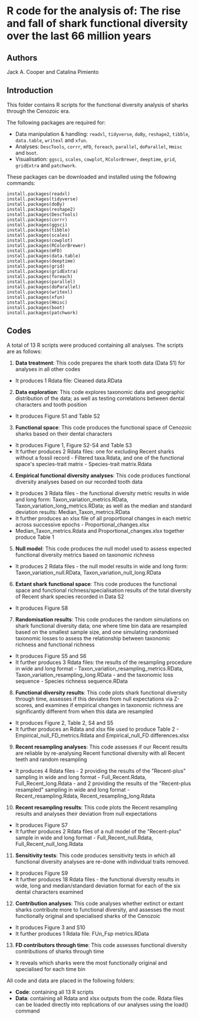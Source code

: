 # R code for the analysis of: The rise and fall of shark functional diversity over the last 66 million years

## Authors
Jack A. Cooper and Catalina Pimiento

## Introduction
This folder contains R scripts for the functional diversity analysis of sharks through the Cenozoic era. 

The following packages are required for:
- Data manipulation & handling: ```readxl```, ```tidyverse```, ```doBy```, ```reshape2```, ```tibble```, ```data.table```, ```writexl``` and ```xfun```.
- Analyses: ```DescTools```, ```corrr```, ```mFD```, ```foreach```, ```parallel```, ```doParallel```, ```Hmisc``` and ```boot```.
- Visualisation: ```ggsci```, ```scales```, ```cowplot```, ```RColorBrewer```, ```deeptime```, ```grid```, ```gridExtra``` and ```patchwork```.

These packages can be downloaded and installed using the following commands:
``` {r}
install.packages(readxl)
install.packages(tidyverse)
install.packages(doBy)
install.packages(reshape2)
install.packages(DescTools)
install.packages(corrr)
install.packages(ggsci)
install.packages(tibble)
install.packages(scales)
install.packages(cowplot)
install.packages(RColorBrewer)
install.packages(mFD)
install.packages(data.table)
install.packages(deeptime)
install.packages(grid)
install.packages(gridExtra)
install.packages(foreach)
install.packages(parallel)
install.packages(doParallel)
install.packages(writexl)
install.packages(xfun)
install.packages(Hmisc)
install.packages(boot)
install.packages(patchwork)
```

## Codes
A total of 13 R scripts were produced containing all analyses. The scripts are as follows:

01. **Data treatment**: This code prepares the shark tooth data (Data S1) for analyses in all other codes
- It produces 1 Rdata file: Cleaned data.RData 
02. **Data exploration**: This code explores taxonomic data and geographic distribution of the data; as well as testing correlations between dental characters and tooth position
- It produces Figure S1 and Table S2
03. **Functional space**: This code produces the functional space of Cenozoic sharks based on their dental characters
- It produces Figure 1, Figure S2-S4 and Table S3
- It further produces 2 Rdata files: one for excluding Recent sharks without a fossil record - Filtered taxa.Rdata, and one of the functional space's species-trait matrix - Species-trait matrix.Rdata
04. **Empirical functional diversity analyses**: This code produces functional diversity analyses based on our recorded tooth data
- It produces 3 Rdata files - the functional diversity metric results in wide and long form: Taxon_variation_metrics.RData, Taxon_variation_long_metrics.RData; as well as the median and standard deviation results: Median_Taxon_metrics.RData
- It further produces an xlsx file of all proportional changes in each metric across successive epochs - Proportional_changes.xlsx
- Median_Taxon_metrics.Rdata and Proportional_changes.xlsx together produce Table 1
05. **Null model**: This code produces the null model used to assess expected functional diversity metrics based on taxonomic richness
- It produces 2 Rdata files - the null model results in wide and long form: Taxon_variation_null.RData, Taxon_variation_null_long.RData
06. **Extant shark functional space**: This code produces the functional space and functional richness/specialisation results of the total diversity of Recent shark species recorded in Data S2
- It produces Figure S8
07. **Randomisation results**: This code produces the random simulations on shark functional diversity data; one where time bin data are resampled based on the smallest sample size, and one simulating randomised taxonomic losses to assess the relationship between taxonomic richness and functional richness
- It produces Figure S5 and S6
- It further produces 3 Rdata files: the results of the resampling procedure in wide and long format - Taxon_variation_resampling_metrics.RData, Taxon_variation_resampling_long.RData - and the taxonomic loss sequence - Species richness sequence.RData
08. **Functional diversity results**: This code plots shark functional diversity through time, assesses if this deviates from null expectations via Z-scores, and examines if empirical changes in taxonomic richness are significantly different from when this data are resampled
- It produces Figure 2, Table 2, S4 and S5 
- It further produces an Rdata and xlsx file used to produce Table 2 - Empirical_null_FD_metrics.Rdata and Empirical_null_FD differences.xlsx
09. **Recent resampling analyses**: This code assesses if our Recent results are reliable by re-analysing Recent functional diversity with all Recent teeth and random resampling
- It produces 4 Rdata files - 2 providing the results of the "Recent-plus" sampling in wide and long format - Full_Recent.Rdata, Full_Recent_long.Rdata - and 2 providing the results of the "Recent-plus resampled" sampling in wide and long format - Recent_resampling.Rdata, Recent_resampling_long.Rdata
10. **Recent resampling results**: This code plots the Recent resampling results and analyses their deviation from null expectations
- It produces Figure S7
- It further produces 2 Rdata files of a null model of the "Recent-plus" sample in wide and long format - Full_Recent_null.Rdata, Full_Recent_null_long.Rdata
11. **Sensitivity tests**: This code produces sensitivity tests in which all functional diversity analyses are re-done with individual traits removed.
- It produces Figure S9
- It further produces 18 Rdata files - the functional diversity results in wide, long and median/standard deviation format for each of the six dental characters examined
12. **Contribution analyses**: This code analyses whether extinct or extant sharks contribute more to functional diversity, and assesses the most functionally original and specialised sharks of the Cenozoic
- It produces Figure 3 and S10
- It further produces 1 Rdata file: FUn_Fsp metrics.RData
13. **FD contributors through time**: This code assesses functional diversity contributions of sharks through time
- It reveals which sharks were the most functionally original and specialised for each time bin

All code and data are placed in the following folders:

- **Code**: containing all 13 R scripts
- **Data**: containing all Rdata and xlsx outputs from the code. Rdata files can be loaded directly into replications of our analyses using the load() command
